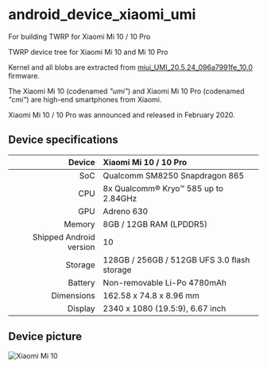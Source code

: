 # android_device_xiaomi_umi
For building TWRP for Xiaomi Mi 10 / 10 Pro

TWRP device tree for Xiaomi Mi 10 and Mi 10 Pro

Kernel and all blobs are extracted from [miui_UMI_20.5.24_096a7991fe_10.0](https://bigota.d.miui.com/20.5.24/miui_UMI_20.5.24_096a7991fe_10.0.zip) firmware.

The Xiaomi Mi 10 (codenamed _"umi"_) and Xiaomi Mi 10 Pro (codenamed _"cmi"_) are high-end smartphones from Xiaomi.

Xiaomi Mi 10 / 10 Pro was announced and released in February 2020.

## Device specifications

| Device       | Xiaomi Mi 10 / 10 Pro                       |
| -----------: | :------------------------------------------ |
| SoC          | Qualcomm SM8250 Snapdragon 865              |
| CPU          | 8x Qualcomm® Kryo™ 585 up to 2.84GHz        |
| GPU          | Adreno 630                                  |
| Memory       | 8GB / 12GB RAM (LPDDR5)                     |
| Shipped Android version | 10                               |
| Storage      | 128GB / 256GB / 512GB UFS 3.0 flash storage |
| Battery      | Non-removable Li-Po 4780mAh                 |
| Dimensions   | 162.58 x 74.8 x 8.96 mm                     |
| Display      | 2340 x 1080 (19.5:9), 6.67 inch             |

## Device picture

![Xiaomi Mi 10](https://cdn.cnbj0.fds.api.mi-img.com/b2c-shopapi-pms/pms_1581494372.61732687.jpg)

